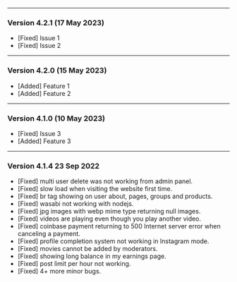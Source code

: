 
---

### Version 4.2.1 (17 May 2023)
- [Fixed] Issue 1
- [Fixed] Issue 2

---

### Version 4.2.0 (15 May 2023)
- [Added] Feature 1
- [Added] Feature 2

---

### Version 4.1.0 (10 May 2023)
- [Fixed] Issue 3
- [Added] Feature 3


---

### Version 4.1.4 23 Sep 2022
-  [Fixed] multi user delete was not working from admin panel.
-  [Fixed] slow load when visiting the website first time.
-  [Fixed] br tag showing on user about, pages, groups and products.
-  [Fixed] wasabi not working with nodejs.
-  [Fixed] jpg images with webp mime type returning null images.
-  [Fixed] videos are playing even though you play another video.
-  [Fixed] coinbase payment returning to 500 Internet server error when canceling a payment.
-  [Fixed] profile completion system not working in Instagram mode.
-  [Fixed] movies cannot be added by moderators.
-  [Fixed] showing long balance in my earnings page.
-  [Fixed] post limit per hour not working.
-  [Fixed] 4+ more minor bugs.
